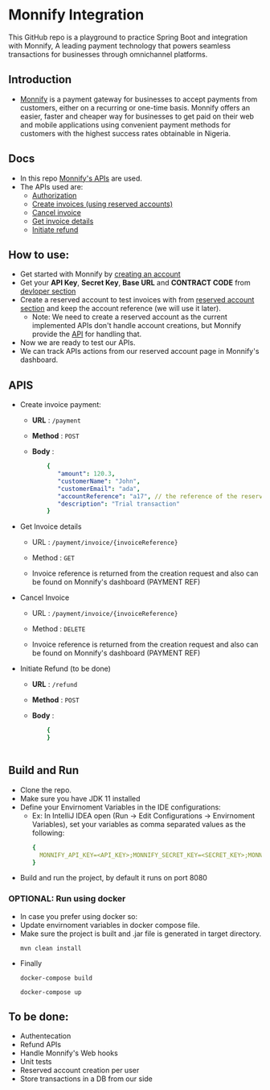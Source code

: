 # Monnify Integration
This GitHub repo is a playground to practice Spring Boot and integration with Monnify, A leading payment technology that powers seamless transactions for businesses through omnichannel platforms.

## Introduction
- [Monnify](https://monnify.com/) is a payment gateway for businesses to accept payments from customers, either on a recurring or one-time basis. Monnify offers an easier, faster and cheaper way for businesses to get paid on their web and mobile applications using convenient payment methods for customers with the highest success rates obtainable in Nigeria.

## Docs
- In this repo [Monnify's APIs](https://teamapt.atlassian.net/wiki/spaces/MON/overview) are used.
- The APIs used are:
  - [Authorization](https://teamapt.atlassian.net/wiki/spaces/MON/pages/212008633/Authorization)
  - [Create invoices (using reserved accounts)](https://teamapt.atlassian.net/wiki/spaces/MON/pages/212008946/Create+an+Invoice)
  - [Cancel invoice](https://teamapt.atlassian.net/wiki/spaces/MON/pages/213909772/Cancel+an+Invoice)
  - [Get invoice details](https://teamapt.atlassian.net/wiki/spaces/MON/pages/212008971/View+Invoice+Details)
  - [Initiate refund](https://teamapt.atlassian.net/wiki/spaces/MON/pages/229900080/Initiate+Refund)

## How to use:
- Get started with Monnify by [creating an account](https://app.monnify.com/create-account)
- Get your **API Key**, **Secret Key**, **Base URL** and **CONTRACT CODE** from [devloper section](https://app.monnify.com/developer)
- Create a reserved account to test invoices with from [reserved account section](https://app.monnify.com/reserved-accounts) and keep the account reference (we will use it later).
  - Note: We need to create a reserved account as the current implemented APIs don't handle account creations, but Monnify provide the [API](https://teamapt.atlassian.net/wiki/spaces/MON/pages/212008993/Reserved+Account+Invoicing) for handling that.
- Now we are ready to test our APIs.
- We can track APIs actions from our reserved account page in Monnify's dashboard.

## APIS
- Create invoice payment:
 
    - **URL** : `/payment`

    - **Method** : `POST`

    - **Body** : 
        ```yaml
            {
               "amount": 120.3,
               "customerName": "John",
               "customerEmail": "ada",
               "accountReference": "a17", // the reference of the reserved account we created above
               "description": "Trial transaction"
            } 
- Get Invoice details
   - URL : `/payment/invoice/{invoiceReference}`

   - Method : `GET`

   - Invoice reference is returned from the creation request and also can be found on Monnify's dashboard (PAYMENT REF)
   
- Cancel Invoice
   - URL : `/payment/invoice/{invoiceReference}`

   - Method : `DELETE`

   - Invoice reference is returned from the creation request and also can be found on Monnify's dashboard (PAYMENT REF)
   
- Initiate Refund (to be done)
  - **URL** : `/refund`

   - **Method** : `POST`

   - **Body** : 
        ```yaml
            {
            } 
            
## Build and Run
- Clone the repo.
- Make sure you have JDK 11 installed
- Define your Envirnoment Variables in the IDE configurations:
  - Ex: In IntelliJ IDEA open (Run -> Edit Configurations -> Envirnoment Variables), set your variables as comma separated values as the following:
    ```yaml
    {
      MONNIFY_API_KEY=<API_KEY>;MONNIFY_SECRET_KEY=<SECRET_KEY>;MONNIFY_BASE_URL=<BASE_URL>;MONNIFY_CONTRACT_CODE=<CONTRACT_CODE>
    }
    
 - Build and run the project, by default it runs on port 8080

### OPTIONAL: Run using docker
- In case you prefer using docker so:
- Update envirnoment variables in docker compose file.
- Make sure the project is built and .jar file is generated in target directory.
  ```
  mvn clean install
  ```
- Finally
  ```
  docker-compose build

  docker-compose up
  ```

## To be done:
- Authentecation
- Refund APIs
- Handle Monnify's Web hooks
- Unit tests
- Reserved account creation per user
- Store transactions in a DB from our side
